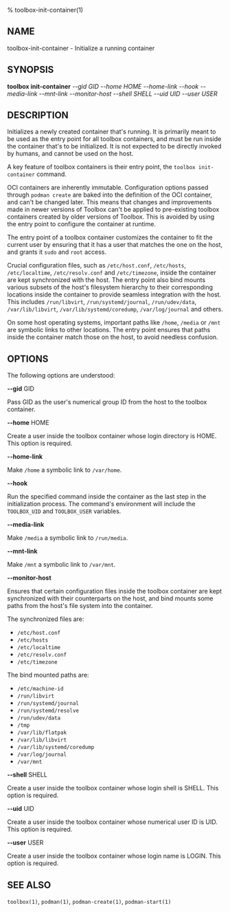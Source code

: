 % toolbox-init-container(1)

## NAME
toolbox\-init\-container - Initialize a running container

## SYNOPSIS
**toolbox init-container** *--gid GID*
                       *--home HOME*
                       *--home-link*
                       *--hook*
                       *--media-link*
                       *--mnt-link*
                       *--monitor-host*
                       *--shell SHELL*
                       *--uid UID*
                       *--user USER*

## DESCRIPTION

Initializes a newly created container that's running. It is primarily meant to
be used as the entry point for all toolbox containers, and must be run inside
the container that's to be initialized. It is not expected to be directly
invoked by humans, and cannot be used on the host.

A key feature of toolbox containers is their entry point, the `toolbox
init-container` command.

OCI containers are inherently immutable. Configuration options passed through
`podman create` are baked into the definition of the OCI container, and can't
be changed later. This means that changes and improvements made in newer
versions of Toolbox can't be applied to pre-existing toolbox containers
created by older versions of Toolbox. This is avoided by using the entry point
to configure the container at runtime.

The entry point of a toolbox container customizes the container to fit the
current user by ensuring that it has a user that matches the one on the host,
and grants it `sudo` and `root` access.

Crucial configuration files, such as `/etc/host.conf`, `/etc/hosts`,
`/etc/localtime`, `/etc/resolv.conf` and `/etc/timezone`, inside the container
are kept synchronized with the host. The entry point also bind mounts various
subsets of the host's filesystem hierarchy to their corresponding locations
inside the container to provide seamless integration with the host. This
includes `/run/libvirt`, `/run/systemd/journal`, `/run/udev/data`,
`/var/lib/libvirt`, `/var/lib/systemd/coredump`, `/var/log/journal` and others.

On some host operating systems, important paths like `/home`, `/media` or
`/mnt` are symbolic links to other locations. The entry point ensures that
paths inside the container match those on the host, to avoid needless
confusion.

## OPTIONS ##

The following options are understood:

**--gid** GID

Pass GID as the user's numerical group ID from the host to the toolbox
container.

**--home** HOME

Create a user inside the toolbox container whose login directory is HOME. This
option is required.

**--home-link**

Make `/home` a symbolic link to `/var/home`.

**--hook**

Run the specified command inside the container as the last step in the
initialization process. The command's environment will include the `TOOLBOX_UID`
and `TOOLBOX_USER` variables.

**--media-link**

Make `/media` a symbolic link to `/run/media`.

**--mnt-link**

Make `/mnt` a symbolic link to `/var/mnt`.

**--monitor-host**

Ensures that certain configuration files inside the toolbox container are kept
synchronized with their counterparts on the host, and bind mounts some paths
from the host's file system into the container.

The synchronized files are:

- `/etc/host.conf`
- `/etc/hosts`
- `/etc/localtime`
- `/etc/resolv.conf`
- `/etc/timezone`

The bind mounted paths are:

- `/etc/machine-id`
- `/run/libvirt`
- `/run/systemd/journal`
- `/run/systemd/resolve`
- `/run/udev/data`
- `/tmp`
- `/var/lib/flatpak`
- `/var/lib/libvirt`
- `/var/lib/systemd/coredump`
- `/var/log/journal`
- `/var/mnt`

**--shell** SHELL

Create a user inside the toolbox container whose login shell is SHELL. This
option is required.

**--uid** UID

Create a user inside the toolbox container whose numerical user ID is UID. This
option is required.

**--user** USER

Create a user inside the toolbox container whose login name is LOGIN. This
option is required.

## SEE ALSO

`toolbox(1)`, `podman(1)`, `podman-create(1)`, `podman-start(1)`

